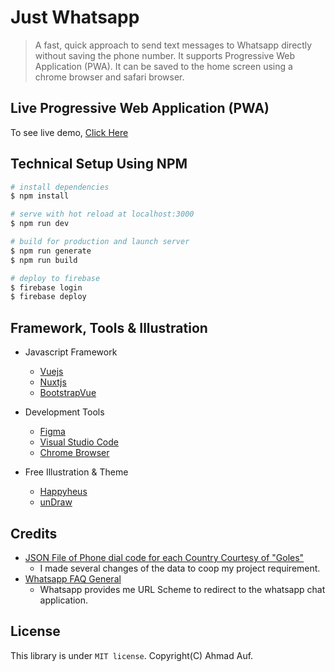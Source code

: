 # **Just Whatsapp**
> A fast, quick approach to send text messages to Whatsapp directly without saving the phone number. It supports Progressive Web Application (PWA). It can be saved to the home screen using a chrome browser and safari browser. 

## Live Progressive Web Application (PWA)
To see live demo, [Click Here](https://just-whatsapp.web.app)

## Technical Setup Using NPM
```bash
# install dependencies
$ npm install

# serve with hot reload at localhost:3000
$ npm run dev

# build for production and launch server
$ npm run generate
$ npm run build

# deploy to firebase
$ firebase login
$ firebase deploy
```

## Framework, Tools & Illustration
* Javascript Framework 
  - [Vuejs](https://vuejs.org)
  - [Nuxtjs](https://nuxtjs.org)
  - [BootstrapVue](https://bootstrap-vue.org)

* Development Tools
  - [Figma](https://www.figma.com)
  - [Visual Studio Code](https://code.visualstudio.com)
  - [Chrome Browser](https://www.google.com/chrome)

* Free Illustration & Theme
  - [Happyheus](https://www.happyhues.co)
  - [unDraw](https://undraw.co)

## Credits
* [JSON File of Phone dial code for each Country Courtesy of "Goles"](https://gist.github.com/Goles/3196253)
  - I made several changes of the data to coop my project requirement.
* [Whatsapp FAQ General](https://www.whatsapp.com/faq/en/general/26000030)
  - Whatsapp provides me URL Scheme to redirect to the whatsapp chat application.

## License
This library is under `MIT license`. Copyright(C) Ahmad Auf.
